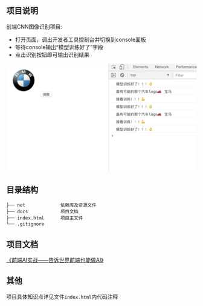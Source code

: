 ## 项目说明

前端CNN图像识别项目:

* 打开页面，调出开发者工具控制台并切换到console面板
* 等待console输出“模型训练好了”字段
* 点击识别按钮即可输出识别结果

![img-regression](docs/img-regression.jpg)

## 目录结构

```
├── net             依赖库及资源文件
├── docs            项目文档
├── index.html      项目主文件
└── .gitignore
```

## 项目文档

[《前端AI实战——告诉世界前端也能做AI》](docs/fe-ai.md)

## 其他

项目具体知识点详见文件`index.html`内代码注释
